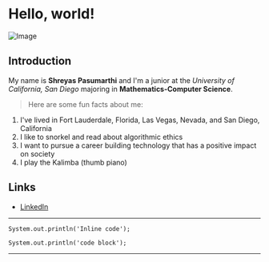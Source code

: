 # Hello, world!
![Image](https://media-exp1.licdn.com/dms/image/C5616AQE0Um6qdrp35A/profile-displaybackgroundimage-shrink_350_1400/0/1661916433626?e=1669852800&v=beta&t=BDGCfl1Dy7-UPU9LQF--_H8F1io3lQIJCG4kXCt1Btg)
## Introduction
My name is **Shreyas Pasumarthi** and I'm a junior at the *University of California, San Diego* majoring in **Mathematics-Computer Science**.

> Here are some fun facts about me:
1. I've lived in Fort Lauderdale, Florida, Las Vegas, Nevada, and San Diego, California
2. I like to snorkel and read about algorithmic ethics
3. I want to pursue a career building technology that has a positive impact on society
4. I play the Kalimba (thumb piano)

## Links
* [LinkedIn](https://www.linkedin.com/in/shreyaspasumarthi/)

---
`System.out.println('Inline code');`
```
System.out.println('code block');
```
---
